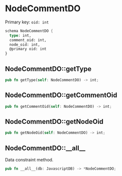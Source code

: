 # NodeCommentDO

Primary key: `oid: int`

```rust
schema NodeCommentDO {
  type: int,
  comment_oid: int,
  node_oid: int,
  @primary oid: int
}
```
## NodeCommentDO::getType

```rust
pub fn getType(self: NodeCommentDO) -> int;
```
## NodeCommentDO::getCommentOid

```rust
pub fn getCommentOid(self: NodeCommentDO) -> int;
```
## NodeCommentDO::getNodeOid

```rust
pub fn getNodeOid(self: NodeCommentDO) -> int;
```
## NodeCommentDO::\_\_all\_\_

Data constraint method.

```rust
pub fn __all__(db: JavascriptDB) -> *NodeCommentDO;
```
